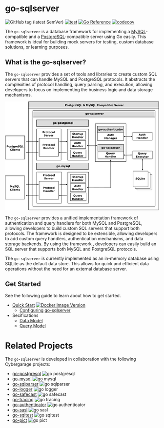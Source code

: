 # go-sqlserver

![GitHub tag (latest SemVer)](https://img.shields.io/github/v/tag/cybergarage/go-sqlserver)
[![test](https://github.com/cybergarage/go-sqlserver/actions/workflows/make.yml/badge.svg)](https://github.com/cybergarage/go-sqlserver/actions/workflows/make.yml)
[![Go Reference](https://pkg.go.dev/badge/github.com/cybergarage/go-sqlserver.svg)](https://pkg.go.dev/github.com/cybergarage/go-sqlserver) [![codecov](https://codecov.io/gh/cybergarage/go-sqlserver/graph/badge.svg?token=2RYOJPQRDM)](https://codecov.io/gh/cybergarage/go-sqlserver)

The `go-sqlserver` is a database framework for implementing a [MySQL](https://www.mysql.com/)-compatible and a [PostgreSQL](https://www.postgresql.org/)-compatible server using Go easily.
This framework is ideal for building mock servers for testing, custom database solutions, or learning purposes.

## What is the go-sqlserver?

The `go-sqlserver` provides a set of tools and libraries to create custom SQL servers that can handle MySQL and PostgreSQL protocols. It abstracts the complexities of protocol handling, query parsing, and execution, allowing developers to focus on implementing the business logic and data storage mechanisms.

![](doc/img/framework.png)

The `go-sqlserver` provides a unified implementation framework of authentication and query handlers for both MySQL and PostgreSQL, allowing developers to build custom SQL servers that support both protocols. The framework is designed to be extensible, allowing developers to add custom query handlers, authentication mechanisms, and data storage backends.
By using the framework , developers can easily build an SQL server that supports both MySQL and PostgreSQL protocols.

The `go-sqlserver` is currently implemented as an in-memory database using SQLite as the default data store. This allows for quick and efficient data operations without the need for an external database server.

## Get Started

See the following guide to learn about how to get started.

- [Quick Start](doc/quick-start.md) [![Docker Image Version](https://img.shields.io/docker/v/cybergarage/go-sqlserver)](https://hub.docker.com/repository/docker/cybergarage/go-sqlserver/)
  - [Configuring go-sqlserver](doc/configuring.md)
- Secifications
  - [Data Model](doc/data_model.md)
  - [Query Model](doc/query_model.md)

# Related Projects

The `go-sqlserver` is developed in collaboration with the following Cybergarage projects:

- [go-postgresql](https://github.com/cybergarage/go-postgresql) ![go postgresql](https://img.shields.io/github/v/tag/cybergarage/go-postgresql)
- [go-mysql](https://github.com/cybergarage/go-mysql) ![go mysql](https://img.shields.io/github/v/tag/cybergarage/go-mysql)
- [go-sqlparser](https://github.com/cybergarage/go-sqlparser) ![go sqlparser](https://img.shields.io/github/v/tag/cybergarage/go-sqlparser)
- [go-logger](https://github.com/cybergarage/go-logger) ![go logger](https://img.shields.io/github/v/tag/cybergarage/go-logger)
- [go-safecast](https://github.com/cybergarage/go-safecast) ![go safecast](https://img.shields.io/github/v/tag/cybergarage/go-safecast)
- [go-tracing](https://github.com/cybergarage/go-tracing) ![go tracing](https://img.shields.io/github/v/tag/cybergarage/go-tracing)
- [go-authenticator](https://github.com/cybergarage/go-authenticator) ![go authenticator](https://img.shields.io/github/v/tag/cybergarage/go-authenticator)
- [go-sasl](https://github.com/cybergarage/go-sasl) ![go sasl](https://img.shields.io/github/v/tag/cybergarage/go-sasl)
- [go-sqltest](https://github.com/cybergarage/go-sqltest) ![go sqltest](https://img.shields.io/github/v/tag/cybergarage/go-sqltest)
- [go-pict](https://github.com/cybergarage/go-pict) ![go pict](https://img.shields.io/github/v/tag/cybergarage/go-pict)
